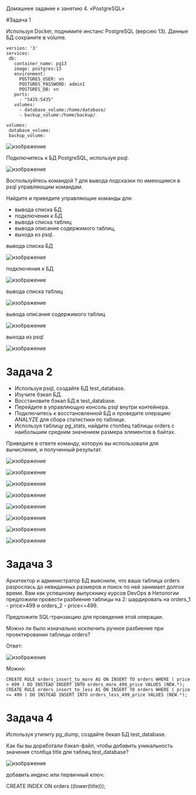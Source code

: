 Домашнее задание к занятию 4. «PostgreSQL»

#Задача 1

Используя Docker, поднимите инстанс PostgreSQL (версию 13). Данные БД сохраните в volume.

    version: '3'
    services:
     db:
       container_name: pg13
       image: postgres:13
       environment:
         POSTGRES_USER: vn
         POSTGRES_PASSWORD: admin1
         POSTGRES_DB: vn
       ports:
         - "5435:5435"
       volumes:
         - database_volume:/home/database/
         - backup_volume:/home/backup/
    
    volumes:
     database_volume:
     backup_volume:

![изображение](https://github.com/Vadim-Nazarov/netologi/assets/107613708/fb62d28e-1ade-4676-b415-cb5382890f72)

Подключитесь к БД PostgreSQL, используя psql.

![изображение](https://github.com/Vadim-Nazarov/netologi/assets/107613708/7da84984-fbcb-40b6-8b20-07fc4f3da496)

Воспользуйтесь командой \? для вывода подсказки по имеющимся в psql управляющим командам.

Найдите и приведите управляющие команды для:

   - вывода списка БД
   - подключения к БД
   - вывода списка таблиц
   - вывода описания содержимого таблиц,
   - выхода из psql.


вывода списка БД

![изображение](https://github.com/Vadim-Nazarov/netologi/assets/107613708/b85f44eb-727f-4995-96d2-c32c948ae671)

подключения к БД

![изображение](https://github.com/Vadim-Nazarov/netologi/assets/107613708/e46ae648-9f2a-4306-bd2a-0362732ddbe7)

вывода списка таблиц

![изображение](https://github.com/Vadim-Nazarov/netologi/assets/107613708/0d6f55d1-b73a-470d-b63a-c824acda01ba)

вывода описания содержимого таблиц

![изображение](https://github.com/Vadim-Nazarov/netologi/assets/107613708/c8c407e4-b001-4a11-ac0e-11de0f83a453)

выхода из psql

![изображение](https://github.com/Vadim-Nazarov/netologi/assets/107613708/857d862f-c359-4477-8e4c-dba45c01e0c6)

# Задача 2

- Используя psql, создайте БД test_database.
- Изучите бэкап БД.
- Восстановите бэкап БД в test_database.
- Перейдите в управляющую консоль psql внутри контейнера.
- Подключитесь к восстановленной БД и проведите операцию ANALYZE для сбора статистики по таблице.
- Используя таблицу pg_stats, найдите столбец таблицы orders с наибольшим средним значением размера элементов в байтах.

Приведите в ответе команду, которую вы использовали для вычисления, и полученный результат.

![изображение](https://github.com/Vadim-Nazarov/netologi/assets/107613708/82386adc-d2fd-4ab9-87ca-0aa34b67be84)

![изображение](https://github.com/Vadim-Nazarov/netologi/assets/107613708/a9676434-82f5-4fef-b1a7-d68d4963d97d)

![изображение](https://github.com/Vadim-Nazarov/netologi/assets/107613708/59d63b23-ec0c-4f65-8d72-7a7ef105aa16)

![изображение](https://github.com/Vadim-Nazarov/netologi/assets/107613708/be352fee-d511-422b-83c9-88c3bcbc6c03)

![изображение](https://github.com/Vadim-Nazarov/netologi/assets/107613708/e649b512-37a9-4712-a012-4671b331eda7)

![изображение](https://github.com/Vadim-Nazarov/netologi/assets/107613708/87d189ac-6963-45c5-8d23-bc332da8bdc9)

![изображение](https://github.com/Vadim-Nazarov/netologi/assets/107613708/ae6d807b-24da-41a1-aec4-33e229331986)

![изображение](https://github.com/Vadim-Nazarov/netologi/assets/107613708/5e78f922-e60b-479a-a857-4bfeaaac48f2)


# Задача 3

Архитектор и администратор БД выяснили, что ваша таблица orders разрослась до невиданных размеров и поиск по ней занимает долгое время. Вам как успешному выпускнику курсов DevOps в Нетологии предложили провести разбиение таблицы на 2: шардировать на orders_1 - price>499 и orders_2 - price<=499.

Предложите SQL-транзакцию для проведения этой операции.

Можно ли было изначально исключить ручное разбиение при проектировании таблицы orders?

Ответ:

![изображение](https://github.com/Vadim-Nazarov/netologi/assets/107613708/8d5d5c4b-7ed9-4662-b28b-d3fb5542e154)

Можно:

    CREATE RULE orders_insert_to_more AS ON INSERT TO orders WHERE ( price > 499 ) DO INSTEAD INSERT INTO orders_more_499_price VALUES (NEW.*);
    CREATE RULE orders_insert_to_less AS ON INSERT TO orders WHERE ( price <= 499 ) DO INSTEAD INSERT INTO orders_less_499_price VALUES (NEW.*);


# Задача 4

Используя утилиту pg_dump, создайте бекап БД test_database.

Как бы вы доработали бэкап-файл, чтобы добавить уникальность значения столбца title для таблиц test_database?


![изображение](https://github.com/Vadim-Nazarov/netologi/assets/107613708/65cca57e-c40d-47cf-a203-4ce9189b7aaa)

добавить индекс или первичный ключ:

CREATE INDEX ON orders ((lower(title)));














